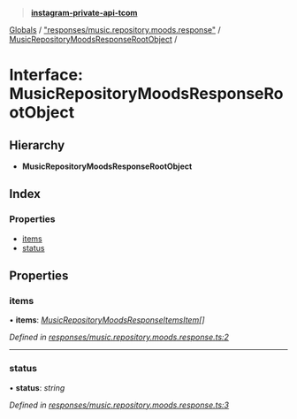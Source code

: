 > **[instagram-private-api-tcom](../README.md)**

[Globals](../README.md) / ["responses/music.repository.moods.response"](../modules/_responses_music_repository_moods_response_.md) / [MusicRepositoryMoodsResponseRootObject](_responses_music_repository_moods_response_.musicrepositorymoodsresponserootobject.md) /

# Interface: MusicRepositoryMoodsResponseRootObject

## Hierarchy

* **MusicRepositoryMoodsResponseRootObject**

## Index

### Properties

* [items](_responses_music_repository_moods_response_.musicrepositorymoodsresponserootobject.md#items)
* [status](_responses_music_repository_moods_response_.musicrepositorymoodsresponserootobject.md#status)

## Properties

###  items

• **items**: *[MusicRepositoryMoodsResponseItemsItem](_responses_music_repository_moods_response_.musicrepositorymoodsresponseitemsitem.md)[]*

*Defined in [responses/music.repository.moods.response.ts:2](https://github.com/cuonglnhust/instagram-private-api-tcom/blob/3e16058/src/responses/music.repository.moods.response.ts#L2)*

___

###  status

• **status**: *string*

*Defined in [responses/music.repository.moods.response.ts:3](https://github.com/cuonglnhust/instagram-private-api-tcom/blob/3e16058/src/responses/music.repository.moods.response.ts#L3)*